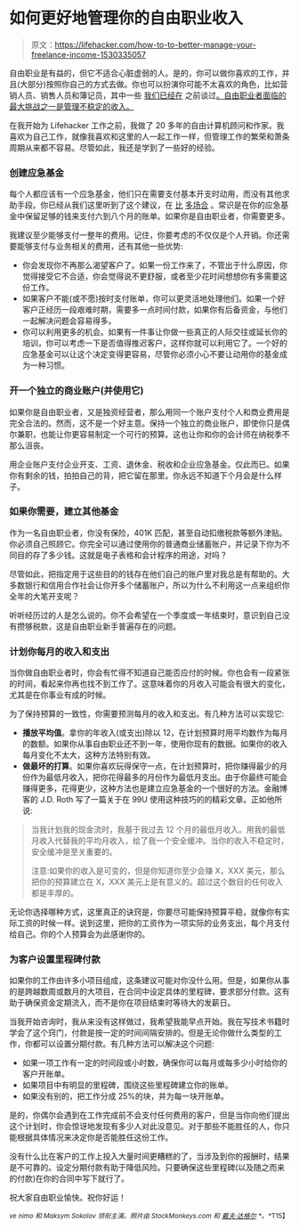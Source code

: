 # 如何更好地管理你的自由职业收入

> 原文：<https://lifehacker.com/how-to-to-better-manage-your-freelance-income-1530335057>

自由职业是有益的，但它不适合心脏虚弱的人。是的，你可以做你喜欢的工作，并且(大部分)按照你自己的方式去做。你也可以扮演你可能不太喜欢的角色，比如营销人员、销售人员和簿记员，其中一些 [我们已经在](https://lifehacker.com/things-you-should-expect-if-you-start-freelancing-and-h-5889901) 之前谈过[。自由职业者面临的最大挑战之一是管理不稳定的收入。](http://lifehacker.com/what-do-i-need-to-do-now-that-im-making-some-legit-mone-5895507)



在我开始为 Lifehacker 工作之前，我做了 20 多年的自由计算机顾问和作家。我喜欢为自己工作，就像我喜欢和这里的人一起工作一样，但管理工作的繁荣和萧条周期从来都不容易。尽管如此，我还是学到了一些好的经验。

### 创建应急基金

每个人都应该有一个应急基金，他们只在需要支付基本开支时动用，而没有其他求助手段。你已经从我们这里听到了这个建议，在 [比](https://lifehacker.com/five-questions-you-should-ask-when-youre-building-an-e-510521154) [多](https://lifehacker.com/step-by-step-guide-to-a-healthy-emergency-fund-5165080)[场合](http://lifehacker.com/how-much-money-should-be-in-your-emergency-fund-1522815146) 。常识是在你的应急基金中保留足够的钱来支付六到八个月的账单。如果你是自由职业者，你需要更多。

我建议至少能够支付一整年的费用。记住，你要考虑的不仅仅是个人开销。你还需要能够支付与业务相关的费用，还有其他一些优势:

*   你会发现你不再那么渴望客户了。如果一份工作来了，不管出于什么原因，你觉得接受它不合适，你会觉得说不更舒服，或者至少花时间想想你有多需要这份工作。
*   如果客户不能(或不愿)按时支付账单，你可以更灵活地处理他们。如果一个好客户正经历一段艰难时期，需要多一点时间付款，如果你有后备资金，与他们一起解决问题会容易得多。
*   你可以利用更多的机会。如果有一件事让你做一些真正的人际交往或延长你的培训，你可以考虑一下是否值得推迟客户，这样你就可以利用它了。一个好的应急基金可以让这个决定变得更容易，尽管你必须小心不要让动用你的基金成为一种习惯。

### 开一个独立的商业账户(并使用它)

如果你是自由职业者，又是独资经营者，那么用同一个账户支付个人和商业费用是完全合法的。然而，这不是一个好主意。保持一个独立的商业账户，即使你只是偶尔兼职，也能让你更容易制定一个可行的预算。这也让你和你的会计师在纳税季不那么沮丧。

用企业账户支付企业开支、工资、退休金、税收和企业应急基金。仅此而已。如果你有剩余的钱，拍拍自己的背，把它留在那里。你永远不知道下个月会是什么样子。

### 如果你需要，建立其他基金

作为一名自由职业者，你没有保险，401K 匹配，甚至自动扣缴税款等额外津贴。你必须自己照顾它。你完全可以通过使用你的普通商业储蓄账户，并记录下你为不同目的存了多少钱。这就是电子表格和会计程序的用途，对吗？

尽管如此，把指定用于这些目的的钱存在他们自己的账户里对我总是有帮助的。大多数银行和信用合作社会让你开多个储蓄账户，所以为什么不利用这一点来组织你全年的大笔开支呢？

听听经历过的人是怎么说的。你不会希望在一个季度或一年结束时，意识到自己没有攒够税款，这是自由职业新手普遍存在的问题。

### 计划你每月的收入和支出

当你做自由职业者时，你会有忙得不知道自己能否应付的时候。你也会有一段紧张的时间，看起来你再也找不到工作了。这意味着你的月收入可能会有很大的变化，尤其是在你事业有成的时候。

为了保持预算的一致性，你需要预测每月的收入和支出。有几种方法可以实现它:

*   **播放平均值**。拿你的年收入(或支出)除以 12，在计划预算时用平均数作为每月的数额。如果你从事自由职业还不到一年，使用你现有的数据。如果你的收入每月变化不太大，这种方法特别有效。
*   **做最坏的打算**。如果你喜欢玩得保守一点，在计划预算时，把你赚得最少的月份作为最低月收入，把你花得最多的月份作为最低月支出。由于你最终可能会赚得更多，花得更少，这种方法也是建立应急基金的一个很好的方法。金融博客的 J.D. Roth 写了一篇关于在 99U 使用这种技巧的的精彩文章。正如他所说:

> 当我计划我的现金流时，我基于我过去 12 个月的最低月收入。用我的最低月收入代替我的平均月收入，给了我一个安全缓冲。当你的收入不稳定时，安全缓冲是至关重要的。
> 
> 注意:如果你的收入是可变的，但是你知道你至少会赚 X，XXX 美元，那么把你的预算建立在 X，XXX 美元上是有意义的。超过这个数目的任何收入都是丰厚的。

无论你选择哪种方式，这里真正的诀窍是，你要尽可能保持预算平稳，就像你有实际工资的时候一样。说到这里，把你的工资作为一项实际的业务支出，每个月支付给自己。你的个人预算会为此感谢你的。

### 为客户设置里程碑付款

如果你的工作由许多小项目组成，这条建议可能对你没什么用。但是，如果你从事的是跨越数周或数月的大项目，在合同中设定具体的里程碑，要求部分付款。这有助于确保资金定期流入，而不是你在项目结束时等待大的发薪日。

当我开始咨询时，我从来没有这样做过，我希望我能早点开始。我在写技术书籍时学会了这个窍门，付款是按一定的时间间隔安排的。但是无论你做什么类型的工作，你都可以设置分期付款。有几种方法可以解决这个问题:

*   如果一项工作有一定的时间段或小时数，确保你可以每月或每多少小时给你的客户开账单。
*   如果项目中有明显的里程碑，围绕这些里程碑建立你的账单。
*   如果没有别的，把工作分成 25%的块，并为每一块开账单。

是的，你偶尔会遇到在工作完成前不会支付任何费用的客户，但是当你向他们提出这个计划时，你会惊讶地发现有多少人对此没意见。对于那些不能胜任的人，你只能根据具体情况来决定你是否能胜任这份工作。

没有什么比在客户的工作上投入大量时间更糟糕的了，当涉及到你的报酬时，结果是不可靠的。设定分期付款有助于降低风险。只要确保这些里程碑(以及随之而来的付款)在你的合同中写下就行了。

祝大家自由职业愉快。祝你好运！

<small>*ve nimo 和 Maksym Sokolov 领衔主演。照片由 StockMonkeys.com 和*</small> [<small>*戴夫·达格尔*</small>](http://www.learningdslrvideo.com/) <small>*。*T15】</small>